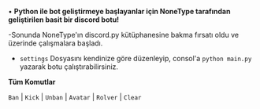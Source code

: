 • **Python ile bot geliştirmeye başlayanlar için NoneType tarafından geliştirilen basit bir discord botu!**

-Sonunda NoneType'ın discord.py kütüphanesine bakma fırsatı oldu ve üzerinde çalışmalara başladı.

- `settings` Dosyasını kendinize göre düzenleyip, consol'a `python main.py` yazarak botu çalıştırabilirsiniz.

**Tüm Komutlar**

`Ban` | `Kick` | `Unban` | `Avatar` | `Rolver` | `Clear`
